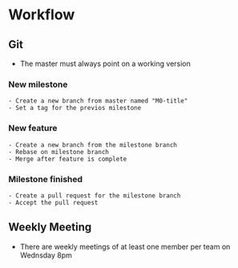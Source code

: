 # Workflow

## Git

- The master must always point on a working version

### New milestone

    - Create a new branch from master named "M0-title"
    - Set a tag for the previos milestone

### New feature

    - Create a new branch from the milestone branch
    - Rebase on milestone branch
    - Merge after feature is complete

### Milestone finished

    - Create a pull request for the milestone branch
    - Accept the pull request

## Weekly Meeting

- There are weekly meetings of at least one member per team on Wednsday 8pm
